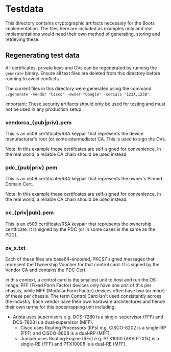 # Testdata

This directory contains cryptographic artifacts necessary for the Bootz
implementation. The files here are included as examples only and real
implementations would need their own method of generating, storing and
retrieving these.

## Regenerating test data

All certificates, private keys and OVs can be regenerated by running the
`generate` binary. Ensure all text files are deleted from this directory before
running to avoid conflicts.

The current files in this directory were generated using the command `./generate
-vendor "Cisco" -owner "Google" -serials "123A,123B"`.

Important: These security artifacts should only be used for testing and must not
be used in any production setup.

### vendorca_{pub|priv}.pem

This is an x509 certificate/RSA keypair that represents the device
manufacturer's root (or some intermediate) CA. This is used to sign the OVs.

Note: In this example these certifcates are self-signed for convenience. In the
real world, a reliable CA chain should be used instead.

### pdc_{pub|priv}.pem

This is an x509 certificate/RSA keypair that represents the owner's Pinned
Domain Cert.

Note: In this example these certifcates are self-signed for convenience. In the
real world, a reliable CA chain should be used instead.

### oc_{priv|pub}.pem

This is an x509 certificate/RSA keypair that represents the ownership
certificate. It is signed by the PDC (or in some cases is the same as the PDC).

### ov_x.txt

Each of these files are base64-encoded, PKCS7 signed messages that represent the
Ownership Voucher for that control card. It is signed by the Vendor CA and
contains the PDC Cert.

In this context, a control card is the smallest unit to host and run the OS
image. FFF (Fixed Form Factor) devices only have one unit of this per chassis,
while MFF (Modular Form Factor) devices often have two (or more) of these per
chassis. The term Control Card isn't used consistently across the industry. Each
vendor have their own hardware architectures and hence their own terms for this
bootstrapping unit including:

* Arista uses supervisors e.g. DCS-7280 is a single-supervisor (FFF) and
    DCS-7808 is a dual-supervisor (MFF).
  * Cisco uses Routing Processors (RPs) e.g. CISCO-8202 is a single-RP (FFF)
    and CISCO-8808 is a dual-RP (MFF).
  * Juniper uses Routing Engine (REs) e.g. PTX1000 (AKA PTX1k) is a
    single-RE (FFF) and PTX10008 is a dual-RE (MFF).

